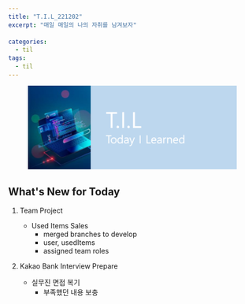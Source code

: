 ```yaml
---
title: "T.I.L_221202"
excerpt: "매일 매일의 나의 자취를 남겨보자"

categories:
  - til
tags:
  - til
---
```

<figure>
    <img src="/assets/images/til_image.png">
</figure>

## What's New for Today   
1. Team Project
    - Used Items Sales
        - merged branches to develop
        - user, usedItems
        - assigned team roles

2. Kakao Bank Interview Prepare
    - 실무진 면접 복기
        - 부족했던 내용 보충


    